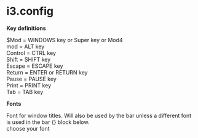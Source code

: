 # i3.config

**Key definitions**

$Mod = WINDOWS key or Super key or Mod4 <br />
mod = ALT key  <br />
Control = CTRL key  <br />
Shift = SHIFT key  <br />
Escape = ESCAPE key  <br />
Return = ENTER or RETURN key  <br />
Pause = PAUSE key  <br />
Print = PRINT key  <br />
Tab = TAB key  <br />

**Fonts**

Font for window titles. Will also be used by the bar unless a different font <br />
is used in the bar {} block below. <br />
choose your font <br />

